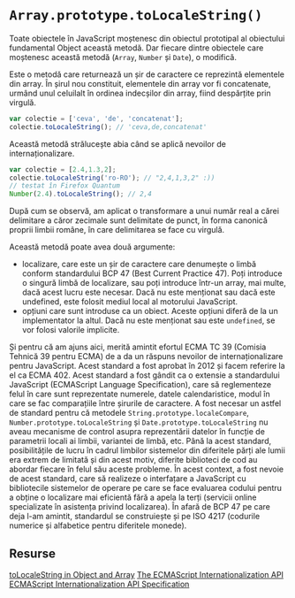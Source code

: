 # `Array.prototype.toLocaleString()`

Toate obiectele în JavaScript moștenesc din obiectul prototipal al obiectului fundamental Object această metodă. Dar fiecare dintre obiectele care moștenesc această metodă (`Array`, `Number` și `Date`), o modifică.

Este o metodă care returnează un șir de caractere ce reprezintă elementele din array. În șirul nou constituit, elementele din array vor fi concatenate, urmând unul celuilalt în ordinea indecșilor din array, fiind despărțite prin virgulă.

```javascript
var colectie = ['ceva', 'de', 'concatenat'];
colectie.toLocaleString(); // 'ceva,de,concatenat'
```

Această metodă strălucește abia când se aplică nevoilor de internaționalizare.

```javascript
var colectie = [2.4,1.3,2];
colectie.toLocaleString('ro-RO'); // "2,4,1,3,2" :))
// testat în Firefox Quantum
Number(2.4).toLocaleString(); // 2,4
```

După cum se observă, am aplicat o transformare a unui număr real a cărei delimitare a căror zecimale sunt delimitate de punct, în forma canonică proprii limbii române, în care delimitarea se face cu virgulă.

Această metodă poate avea două argumente:

- localizare, care este un șir de caractere care denumește o limbă conform standardului BCP 47 (Best Current Practice 47). Poți introduce o singură limbă de localizare, sau poți introduce într-un array, mai multe, dacă acest lucru este necesar. Dacă nu este menționat sau dacă este undefined, este folosit mediul local al motorului JavaScript.
- opțiuni care sunt introduse ca un obiect. Aceste opțiuni diferă de la un implementator la altul. Dacă nu este menționat sau este `undefined`, se vor folosi valorile implicite.

Și pentru că am ajuns aici, merită amintit efortul ECMA TC 39 (Comisia Tehnică 39 pentru ECMA) de a da un răspuns nevoilor de internaționalizare pentru JavaScript. Acest standard a fost aprobat în 2012 și facem referire la el ca ECMA 402.
Acest standard a fost gândit ca o extensie a standardului JavaScript (ECMAScript Language Specification), care să reglementeze felul în care sunt reprezentate numerele, datele calendaristice, modul în care se fac comparațiile între șirurile de caractere. A fost necesar un astfel de standard pentru că metodele `String.prototype.localeCompare`, `Number.prototype.toLocaleString` și `Date.prototype.toLocaleString` nu aveau mecanisme de control asupra reprezentării datelor în funcție de parametrii locali ai limbii, variantei de limbă, etc. Până la acest standard, posibilitățile de lucru în cadrul limbilor sistemelor din diferitele părți ale lumii era extrem de limitată și din acest motiv, diferite biblioteci de cod au abordar fiecare în felul său aceste probleme. În acest context, a fost nevoie de acest standard, care să realizeze o interfațare a JavaScript cu bibliotecile sistemelor de operare pe care se face evaluarea codului pentru a obține o localizare mai eficientă fără a apela la terți (servicii online specializate în asistența privind localizarea).
În afară de BCP 47 pe care deja l-am amintit, standardul se construiește și pe ISO 4217 (codurile numerice și alfabetice pentru diferitele monede).

## Resurse

[toLocaleString in Object and Array](https://esdiscuss.org/topic/tolocalestring-in-object-and-array)
[The ECMAScript Internationalization API](http://norbertlindenberg.com/2012/12/ecmascript-internationalization-api/index.html)
[ECMAScript Internationalization API Specification](http://www.ecma-international.org/ecma-402/1.0/)
